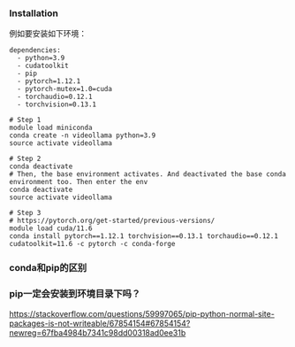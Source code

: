 


### Installation

例如要安装如下环境：
```
dependencies:
  - python=3.9
  - cudatoolkit
  - pip
  - pytorch=1.12.1
  - pytorch-mutex=1.0=cuda
  - torchaudio=0.12.1
  - torchvision=0.13.1
```

```
# Step 1
module load miniconda
conda create -n videollama python=3.9
source activate videollama

# Step 2
conda deactivate
# Then, the base environment activates. And deactivated the base conda environment too. Then enter the env
conda deactivate
source activate videollama

# Step 3
# https://pytorch.org/get-started/previous-versions/
module load cuda/11.6
conda install pytorch==1.12.1 torchvision==0.13.1 torchaudio==0.12.1 cudatoolkit=11.6 -c pytorch -c conda-forge
```




### conda和pip的区别



### pip一定会安装到环境目录下吗？

https://stackoverflow.com/questions/59997065/pip-python-normal-site-packages-is-not-writeable/67854154#67854154?newreg=67fba4984b7341c98dd00318ad0ee31b







